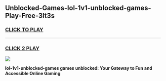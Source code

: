 
## Unblocked-Games-lol-1v1-unblocked-games-Play-Free-3lt3s
<h3>
<a href="https://premium76.site?title=lol-1v1-unblocked-games&ref=20A">CLICK TO PLAY</a></h3>
<hr>

<h3>
<a href="https://premium76.site?title=lol-1v1-unblocked-games&ref=20A">CLICK 2 PLAY</a>
  
</h3>

<a href="https://premium76.site?title=lol-1v1-unblocked-games&ref=20A"><img src="https://clearcache.store/games.png"></a>


**lol-1v1-unblocked-games games unblocked: Your Gateway to Fun and Accessible Online Gaming**
